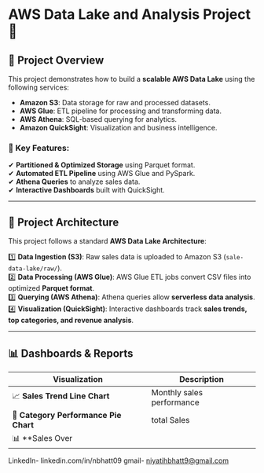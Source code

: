# AWS Data Lake and Analysis Project 🚀


## 📌 Project Overview
This project demonstrates how to build a **scalable AWS Data Lake** using the following services:
- **Amazon S3**: Data storage for raw and processed datasets.
- **AWS Glue**: ETL pipeline for processing and transforming data.
- **AWS Athena**: SQL-based querying for analytics.
- **Amazon QuickSight**: Visualization and business intelligence.

### **🔹 Key Features:**
✔ **Partitioned & Optimized Storage** using Parquet format.  
✔ **Automated ETL Pipeline** using AWS Glue and PySpark.  
✔ **Athena Queries** to analyze sales data.  
✔ **Interactive Dashboards** built with QuickSight.  

---

## 🚀 **Project Architecture**
This project follows a standard **AWS Data Lake Architecture**:

1️⃣ **Data Ingestion (S3)**: Raw sales data is uploaded to Amazon S3 (`sale-data-lake/raw/`).  
2️⃣ **Data Processing (AWS Glue)**: AWS Glue ETL jobs convert CSV files into optimized **Parquet format**.  
3️⃣ **Querying (AWS Athena)**: Athena queries allow **serverless data analysis**.  
4️⃣ **Visualization (QuickSight)**: Interactive dashboards track **sales trends, top categories, and revenue analysis**.  

---

## 📊 **Dashboards & Reports**
| **Visualization** | **Description** |
|------------------|---------------|
| 📈 **Sales Trend Line Chart** | Monthly sales performance |
| 🥧 **Category Performance Pie Chart** | total Sales |
| 📊 **Sales Over

LinkedIn- linkedin.com/in/nbhatt09
gmail- niyatihbhatt9@gmail.com


